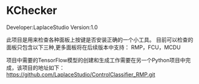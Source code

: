 # KChecker

Developer:LaplaceStudio
Version:1.0

此项目是用来检查各种面板上按键是否安装正确的一个小工具。
目前可以检查的面板只包含以下三种,更多面板将在后续版本中支持：
RMP，FCU，MCDU


项目中需要的TensorFlow模型的创建和生成工作需要在另一个Python项目中完成，该项目的地址如下：
https://github.com/LaplaceStudio/ControlClassifier_RMP.git

